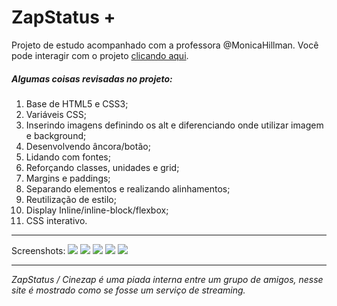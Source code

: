 # ZapStatus +
Projeto de estudo acompanhado com a professora @MonicaHillman.
	Você pode interagir com o projeto [clicando aqui](https://andreimuraro.github.io/ZapStatatus-Ficticio-para-estudo-/ "clicando aqui").

##### Algumas coisas revisadas no projeto:
1.  Base de HTML5 e CSS3;
2.  Variáveis CSS;
3.  Inserindo imagens definindo os alt e diferenciando onde utilizar imagem e background;
4.  Desenvolvendo âncora/botão;
5. Lidando com fontes;
6. Reforçando classes, unidades e grid;
7. Margins e paddings;
8. Separando elementos e realizando alinhamentos;
9. Reutilização de estilo;
10. Display Inline/inline-block/flexbox;
11. CSS interativo.
------------

Screenshots:
![](https://i.imgur.com/Zpu68Bk.png)
![](https://i.imgur.com/1ElBdbt.png)
![](https://i.imgur.com/VFvVIXg.png)
![](https://i.imgur.com/bwJBwGO.png)
![](https://i.imgur.com/u0POnQO.png)

------------
*ZapStatus / Cinezap é uma piada interna entre um grupo de amigos, nesse site é mostrado como se fosse um serviço de streaming.*
